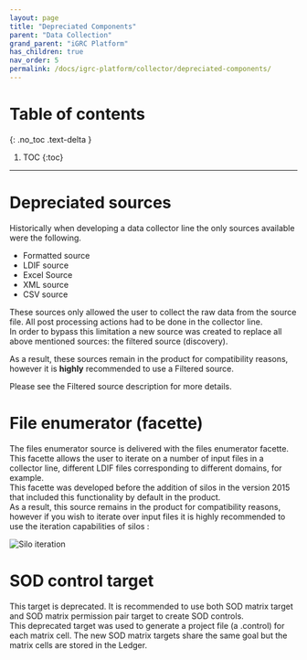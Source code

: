 ```yaml
---
layout: page
title: "Depreciated Components"
parent: "Data Collection"
grand_parent: "iGRC Platform"
has_children: true
nav_order: 5
permalink: /docs/igrc-platform/collector/depreciated-components/
---
```


# Table of contents
{: .no_toc .text-delta }

1. TOC
{:toc}
---

# Depreciated sources

Historically when developing a data collector line the only sources available were the following.

- Formatted source
- LDIF source
- Excel Source
- XML source
- CSV source

These sources only allowed the user to collect the raw data from the source file. All post processing actions had to be done in the collector line.   
In order to bypass this limitation a new source was created to replace all above mentioned sources: the filtered source (discovery).   

As a result, these sources remain in the product for compatibility reasons, however it is **highly** recommended to use a Filtered source.   

Please see the Filtered source description for more details.

# File enumerator (facette)

The files enumerator source is delivered with the files enumerator facette.   
This facette allows the user to iterate on a number of input files in a collector line, different LDIF files corresponding to different domains, for example.   
This facette was developed before the addition of silos in the version 2015 that included this functionality by default in the product.   
As a result, this source remains in the product for compatibility reasons, however if you wish to iterate over input files it is highly recommended to use the iteration capabilities of silos :  

![Silo iteration]({{site.baseurl}}/docs/igrc-platform/collector/depreciated-components/images/silo-iteration.png "Silo iteration")

# SOD control target

This target is deprecated. It is recommended to use both SOD matrix target and SOD matrix permission pair target to create SOD controls.   
This deprecated target was used to generate a project file (a .control) for each matrix cell. The new SOD matrix targets share the same goal but the matrix cells are stored in the Ledger.  
